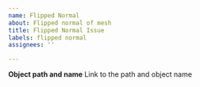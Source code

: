 ```yaml
---
name: Flipped Normal
about: Flipped normal of mesh
title: Flipped Normal Issue
labels: flipped normal
assignees: ''

---
```


**Object path and name**
Link to the path and object name
